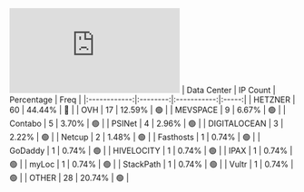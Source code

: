 ![Diagramm](https://github.com/obajay/StateSync-snapshots/blob/main/Projects/Quicksilver/1/README.md)
| Data Center | IP Count | Percentage | Freq |
|:------------:|:--------:|:-----------:|:-----:|
| HETZNER | 60 | 44.44% | 🔴 |
| OVH | 17 | 12.59% | 🟢 |
| MEVSPACE | 9 | 6.67% | 🟢 |
| Contabo | 5 | 3.70% | 🟢 |
| PSINet | 4 | 2.96% | 🟢 |
| DIGITALOCEAN | 3 | 2.22% | 🟢 |
| Netcup | 2 | 1.48% | 🟢 |
| Fasthosts | 1 | 0.74% | 🟢 |
| GoDaddy | 1 | 0.74% | 🟢 |
| HIVELOCITY | 1 | 0.74% | 🟢 |
| IPAX | 1 | 0.74% | 🟢 |
| myLoc | 1 | 0.74% | 🟢 |
| StackPath | 1 | 0.74% | 🟢 |
| Vultr | 1 | 0.74% | 🟢 |
| OTHER | 28 | 20.74% | 🟢 |